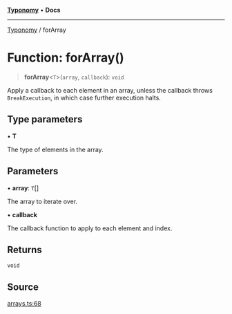 [**Typonomy**](../README.md) • **Docs**

***

[Typonomy](../globals.md) / forArray

# Function: forArray()

> **forArray**\<`T`\>(`array`, `callback`): `void`

Apply a callback to each element in an array,
unless the callback throws `BreakExecution`,
in which case further execution halts.

## Type parameters

• **T**

The type of elements in the array.

## Parameters

• **array**: `T`[]

The array to iterate over.

• **callback**

The callback function to apply to each element and index.

## Returns

`void`

## Source

[arrays.ts:68](https://github.com/softcraft-development/typonomy/blob/cee340f062935faae6d8d20bbf994df4a652481c/src/arrays.ts#L68)
